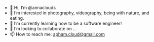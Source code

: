 - 👋 Hi, I’m @annaclouds
- 👀 I’m interested in photography, videography, being with nature, and eating.
- 🌱 I’m currently learning how to be a software engineer!
- 💞️ I’m looking to collaborate on ...
- 📫 How to reach me: apham.cloud@gmail.com

<!---
annaclouds/annaclouds is a ✨ special ✨ repository because its `README.md` (this file) appears on your GitHub profile.
You can click the Preview link to take a look at your changes.
--->
